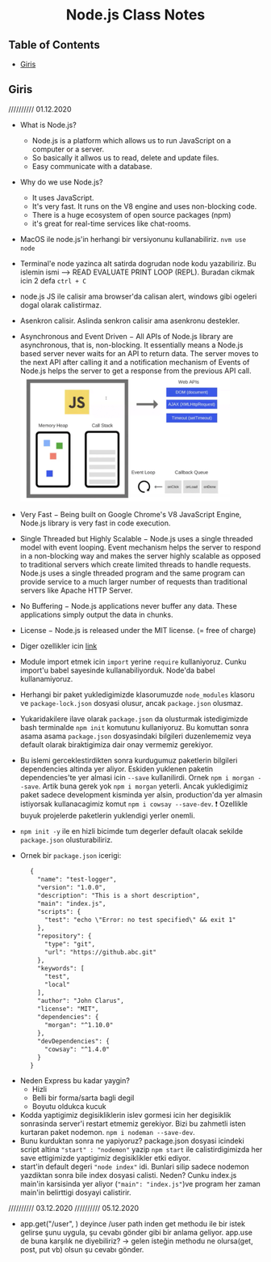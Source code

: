 
<h1 align="center">Node.js Class Notes</h1>  


## Table of Contents

- [Giris](#Giris)

## Giris
////////// 01.12.2020
- What is Node.js?
  * Node.js is a platform which allows us to run JavaScript on a computer or a server.
  * So basically it allwos us to read, delete and update files.
  * Easy communicate with a database.
- Why do we use Node.js?
  * It uses JavaScript.
  * It's very fast. It runs on the V8 engine and uses non-blocking code.
  * There is a huge ecosystem of open source packages (npm)
  * it's great for real-time services like chat-rooms.

- MacOS ile node.js'in herhangi bir versiyonunu kullanabiliriz. `nvm use node`
- Terminal'e node yazinca alt satirda dogrudan node kodu yazabiliriz. Bu islemin ismi --> READ EVALUATE PRINT LOOP (REPL). Buradan cikmak icin 2 defa `ctrl + C` 
- node.js JS ile calisir ama browser'da calisan alert, windows gibi ogeleri dogal olarak calistirmaz.
- Asenkron calisir. Aslinda senkron calisir ama asenkronu destekler.
- Asynchronous and Event Driven − All APIs of Node.js library are asynchronous, that is, non-blocking. It essentially means a Node.js based server never waits for an API to return data. The server moves to the next API after calling it and a notification mechanism of Events of Node.js helps the server to get a response from the previous API call.<br/>
  <img src="./event.png" height="250px">
- Very Fast − Being built on Google Chrome's V8 JavaScript Engine, Node.js library is very fast in code execution.
- Single Threaded but Highly Scalable − Node.js uses a single threaded model with event looping. Event mechanism helps the server to respond in a non-blocking way and makes the server highly scalable as opposed to traditional servers which create limited threads to handle requests. Node.js uses a single threaded program and the same program can provide service to a much larger number of requests than traditional servers like Apache HTTP Server.
- No Buffering − Node.js applications never buffer any data. These applications simply output the data in chunks.
- License − Node.js is released under the MIT license. (= free of charge)
- Diger ozellikler icin [link](https://www.tutorialspoint.com/nodejs/nodejs_quick_guide.htm)
- Module import etmek icin `import` yerine `require` kullaniyoruz. Cunku import'u babel sayesinde kullanabiliyorduk. Node'da babel kullanamiyoruz.
- Herhangi bir paket yukledigimizde klasorumuzde `node_modules` klasoru ve `package-lock.json` dosyasi olusur, ancak `package.json` olusmaz.
- Yukaridakilere ilave olarak `package.json` da olusturmak istedigimizde bash terminalde `npm init` komutunu kullaniyoruz. Bu komuttan sonra asama asama `package.json` dosyasindaki bilgileri duzenlememiz veya default olarak biraktigimiza dair onay vermemiz gerekiyor. 
- Bu islemi gerceklestirdikten sonra kurdugumuz paketlerin bilgileri dependencies altinda yer aliyor. Eskiden yuklenen paketin dependencies'te yer almasi icin `--save` kullanilirdi. Ornek `npm i morgan --save`. Artik buna gerek yok `npm i morgan` yeterli. Ancak yukledigimiz paket sadece development kisminda yer alsin, production'da yer almasin istiyorsak kullanacagimiz komut `npm i cowsay --save-dev`. ❗️ Ozellikle buyuk projelerde paketlerin yuklendigi yerler onemli. 
- `npm init -y` ile en hizli bicimde tum degerler default olacak sekilde `package.json` olusturabiliriz.
- Ornek bir `package.json` icerigi:

```
      {
        "name": "test-logger",
        "version": "1.0.0",
        "description": "This is a short description",
        "main": "index.js",
        "scripts": {
          "test": "echo \"Error: no test specified\" && exit 1"
        },
        "repository": {
          "type": "git",
          "url": "https://github.abc.git"
        },
        "keywords": [
          "test",
          "local"
        ],
        "author": "John Clarus",
        "license": "MIT",
        "dependencies": {
          "morgan": "^1.10.0"
        },
        "devDependencies": {
          "cowsay": "^1.4.0"
        }
      }
```
- Neden Express bu kadar yaygin? 
  * Hizli
  * Belli bir forma/sarta bagli degil
  * Boyutu oldukca kucuk
- Kodda yaptigimiz degisikliklerin islev gormesi icin her degisiklik sonrasinda server'i restart etmemiz gerekiyor. Bizi bu zahmetli isten kurtaran paket nodemon.
`npm i nodeman --save-dev`. 
- Bunu kurduktan sonra ne yapiyoruz? package.json dosyasi icindeki script altina `"start" : "nodemon"` yazip `npm start` ile calistirdigimizda her save ettigimizde yaptigimiz degisiklikler etki ediyor. 
- start'in default degeri `"node index"` idi. Bunlari silip sadece nodemon yazdiktan sonra bile index dosyasi calisti. Neden? Cunku index.js main'in karsisinda yer aliyor (`"main": "index.js"`)ve program her zaman main'in belirttigi dosyayi calistirir.

////////// 03.12.2020
////////// 05.12.2020
- app.get("/user", ) deyince /user path inden  get methodu ile  bir istek gelirse şunu uygula, şu cevabı gönder gibi bir anlama geliyor.
app.use de buna karşılık ne diyebiliriz? -> gelen isteğin methodu ne olursa(get, post, put vb) olsun şu cevabı gönder.

